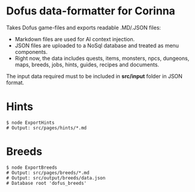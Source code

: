 # Dofus data-formatter for Corinna
Takes Dofus game-files and exports readable .MD/.JSON files:
- Markdown files are used for AI context injection.
- JSON files are uploaded to a NoSql database and treated as menu components.
- Right now, the data includes quests, items, monsters, npcs, dungeons, maps, breeds, jobs, hints, guides, recipes and documents.

The input data required must to be included in **src/input** folder in JSON format.

# Hints
```shell
$ node ExportHints
# Output: src/pages/hints/*.md
```

# Breeds
```Shell
$ node ExportBreeds
# Output: src/pages/breeds/*.md
# Output: src/output/breeds/data.json
# Database root 'dofus_breeds'
```

# 
```Shell

```
